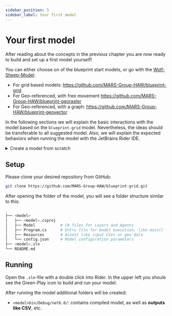 ```yaml
---
sidebar_position: 5
sidebar_label: Your first model
---
```


# Your first model

After reading about the concepts in the previous chapter you are now ready to build and set up a first model yourself!

You can either choose on of the blueprint start models, or go with the [Wolf-Sheep-Model](https://github.com/MARS-Group-HAW/model-wolf-sheep):

- For grid based models: https://github.com/MARS-Group-HAW/blueprint-grid
- For Geo-referenced, with free movement https://github.com/MARS-Group-HAW/blueprint-georaster
- For Geo-referenced, with a graph: https://github.com/MARS-Group-HAW/blueprint-geovector

In the following sections we will explain the basic interactions with the model based on the `blueprint-grid` model. Nevertheless, the ideas should be transferable to all suggested model. Also, we will explain the expected behaviors when running the model with the JetBrains Rider IDE.

<details>
<summary>Create a model from scratch</summary>
<div>

On How to cerate a new model from scratch, see [this article](./../development/createing-a-model.md).
</div>
</details>

## Setup 

Please clone your desired repository from GitHub:

```bash
git clone https://github.com/MARS-Group-HAW/blueprint-grid.git
```

After opening the folder of the model, you will see a folder structure similar to this:


```bash title="Folder strcuture of a MARS model"
.
├── <model>
│   ├── <model>.csproj
│   ├── Model           # C# files for Layers and Agents
│   ├── Program.cs      # Entry file for model execution, like main()
│   ├── Resources       # Assest like input CSVs or geo data
│   └── config.json     # Model configuration parameters
├── <model>.sln
└── README.md
```

## Running

Open the `.sln`-file with a double click into Rider. In the upper left you shoule see the Green-Play icon to build and run your model.

After running the model additional folders will be created: 

- `<model>bin/Debug/net6.0/`: contains compiled model, as well as **outputs like CSV**, etc.

